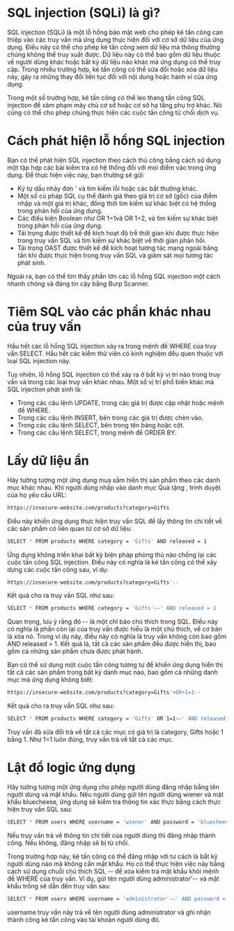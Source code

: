 # SQL injection (SQLi) là gì?
SQL injection (SQLi) là một lỗ hổng bảo mật web cho phép kẻ tấn công can thiệp vào các truy vấn mà ứng dụng thực hiện đối với cơ sở dữ liệu của ứng dụng. Điều này có thể cho phép kẻ tấn công xem dữ liệu mà thông thường chúng không thể truy xuất được. Dữ liệu này có thể bao gồm dữ liệu thuộc về người dùng khác hoặc bất kỳ dữ liệu nào khác mà ứng dụng có thể truy cập. Trong nhiều trường hợp, kẻ tấn công có thể sửa đổi hoặc xóa dữ liệu này, gây ra những thay đổi liên tục đối với nội dung hoặc hành vi của ứng dụng.

Trong một số trường hợp, kẻ tấn công có thể leo thang tấn công SQL injection để xâm phạm máy chủ cơ sở hoặc cơ sở hạ tầng phụ trợ khác. Nó cũng có thể cho phép chúng thực hiện các cuộc tấn công từ chối dịch vụ.

# Cách phát hiện lỗ hổng SQL injection
Bạn có thể phát hiện SQL injection theo cách thủ công bằng cách sử dụng một tập hợp các bài kiểm tra có hệ thống đối với mọi điểm vào trong ứng dụng. Để thực hiện việc này, bạn thường sẽ gửi:

* Ký tự dấu nháy đơn ' và tìm kiếm lỗi hoặc các bất thường khác.
* Một số cú pháp SQL cụ thể đánh giá theo giá trị cơ sở (gốc) của điểm nhập và một giá trị khác, đồng thời tìm kiếm sự khác biệt có hệ thống trong phản hồi của ứng dụng.
* Các điều kiện Boolean như OR 1=1và OR 1=2, và tìm kiếm sự khác biệt trong phản hồi của ứng dụng.
* Tải trọng được thiết kế để kích hoạt độ trễ thời gian khi được thực hiện trong truy vấn SQL và tìm kiếm sự khác biệt về thời gian phản hồi.
* Tải trọng OAST được thiết kế để kích hoạt tương tác mạng ngoài băng tần khi được thực hiện trong truy vấn SQL và giám sát mọi tương tác phát sinh.
  
Ngoài ra, bạn có thể tìm thấy phần lớn các lỗ hổng SQL injection một cách nhanh chóng và đáng tin cậy bằng Burp Scanner.

# Tiêm SQL vào các phần khác nhau của truy vấn
Hầu hết các lỗ hổng SQL injection xảy ra trong mệnh đề WHERE của truy vấn SELECT. Hầu hết các kiểm thử viên có kinh nghiệm đều quen thuộc với loại SQL injection này.

Tuy nhiên, lỗ hổng SQL injection có thể xảy ra ở bất kỳ vị trí nào trong truy vấn và trong các loại truy vấn khác nhau. Một số vị trí phổ biến khác mà SQL injection phát sinh là:

* Trong các câu lệnh UPDATE, trong các giá trị được cập nhật hoặc mệnh đề WHERE.<br>
* Trong các câu lệnh INSERT, bên trong các giá trị được chèn vào.<br>
* Trong các câu lệnh SELECT, bên trong tên bảng hoặc cột.<br>
* Trong các câu lệnh SELECT, trong mệnh đề ORDER BY.<br>

# Lấy dữ liệu ẩn
Hãy tưởng tượng một ứng dụng mua sắm hiển thị sản phẩm theo các danh mục khác nhau. Khi người dùng nhấp vào danh mục Quà tặng , trình duyệt của họ yêu cầu URL:
````bash
https://insecure-website.com/products?category=Gifts
````

Điều này khiến ứng dụng thực hiện truy vấn SQL để lấy thông tin chi tiết về các sản phẩm có liên quan từ cơ sở dữ liệu:
````bash
SELECT * FROM products WHERE category = 'Gifts' AND released = 1
````
Ứng dụng không triển khai bất kỳ biện pháp phòng thủ nào chống lại các cuộc tấn công SQL injection. Điều này có nghĩa là kẻ tấn công có thể xây dựng các cuộc tấn công sau, ví dụ:
````bash
https://insecure-website.com/products?category=Gifts'--
````
Kết quả cho ra truy vấn SQL như sau:
````bash
SELECT * FROM products WHERE category = 'Gifts'--' AND released = 1
````
Quan trọng, lưu ý rằng đó -- là một chỉ báo chú thích trong SQL. Điều này có nghĩa là phần còn lại của truy vấn được hiểu là một chú thích, về cơ bản là xóa nó. Trong ví dụ này, điều này có nghĩa là truy vấn không còn bao gồm AND released = 1. Kết quả là, tất cả các sản phẩm đều được hiển thị, bao gồm cả những sản phẩm chưa được phát hành.

Bạn có thể sử dụng một cuộc tấn công tương tự để khiến ứng dụng hiển thị tất cả các sản phẩm trong bất kỳ danh mục nào, bao gồm cả những danh mục mà ứng dụng không biết:
````bash
https://insecure-website.com/products?category=Gifts'+OR+1=1--
````
Kết quả cho ra truy vấn SQL như sau:

````bash
SELECT * FROM products WHERE category = 'Gifts' OR 1=1--' AND released = 1
````
Truy vấn đã sửa đổi trả về tất cả các mục có giá trị là category, Gifts hoặc 1 bằng 1. Như 1=1 luôn đúng, truy vấn trả về tất cả các mục.

# Lật đổ logic ứng dụng

Hãy tưởng tượng một ứng dụng cho phép người dùng đăng nhập bằng tên người dùng và mật khẩu. Nếu người dùng gửi tên người dùng wiener và mật khẩu bluecheese, ứng dụng sẽ kiểm tra thông tin xác thực bằng cách thực hiện truy vấn SQL sau:
````bash
SELECT * FROM users WHERE username = 'wiener' AND password = 'bluecheese'
````
Nếu truy vấn trả về thông tin chi tiết của người dùng thì đăng nhập thành công. Nếu không, đăng nhập sẽ bị từ chối.

Trong trường hợp này, kẻ tấn công có thể đăng nhập với tư cách là bất kỳ người dùng nào mà không cần mật khẩu. Họ có thể thực hiện việc này bằng cách sử dụng chuỗi chú thích SQL -- để xóa kiểm tra mật khẩu khỏi mệnh đề WHERE của truy vấn. Ví dụ, gửi tên người dùng administrator'-- và mật khẩu trống sẽ dẫn đến truy vấn sau:
````bash
SELECT * FROM users WHERE username = 'administrator'--' AND password = ''
````
username truy vấn này trả về tên người dùng administrator và ghi nhận thành công kẻ tấn công vào tài khoản người dùng đó.


